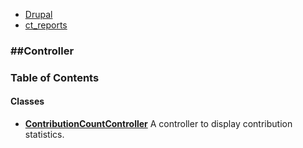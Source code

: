 

- [Drupal](../namespaces/drupal.md)
- [ct_reports](../namespaces/drupal-ct-reports.md)


### ##Controller




### Table of Contents




#### Classes
- **[ContributionCountController](../classes/Drupal-ct-reports-Controller-ContributionCountController.md)**
  A controller to display contribution statistics.













